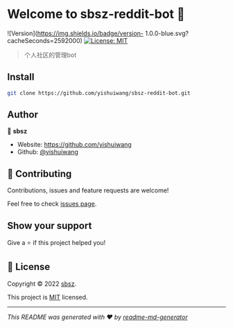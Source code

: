 # Welcome to sbsz-reddit-bot 👋
![Version](https://img.shields.io/badge/version- 1.0.0-blue.svg?cacheSeconds=2592000)
[![License: MIT](https://img.shields.io/badge/License-MIT-yellow.svg)](https://opensource.org/licenses/MIT)

> 个人社区的管理bot

## Install

```sh
git clone https://github.com/yishuiwang/sbsz-reddit-bot.git
```

## Author

👤 **sbsz**

* Website: https://github.com/yishuiwang
* Github: [@yishuiwang](https://github.com/yishuiwang)

## 🤝 Contributing

Contributions, issues and feature requests are welcome!

Feel free to check [issues page](https://github.com/yishuiwang/sbsz-reddit-bot/issues). 

## Show your support

Give a ⭐️ if this project helped you!


## 📝 License

Copyright © 2022 [sbsz](https://github.com/yishuiwang).

This project is [MIT](https://opensource.org/licenses/MIT) licensed.

***
_This README was generated with ❤️ by [readme-md-generator](https://github.com/kefranabg/readme-md-generator)_